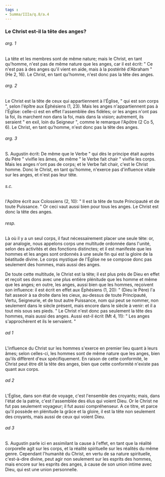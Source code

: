 ```yaml
---
tags : 
- Summa/IIIa/q.8/a.4
---
```


### Le Christ est-il la tête des anges?

###### arg. 1
La tête et les membres sont de même nature; mais le Christ, en tant qu'homme, n'est pas de même nature que les anges, car il est écrit: " Ce n'est pas à des anges qu'il vient en aide, mais à la postérité d'Abraham " (He 2, 16). Le Christ, en tant qu'homme, n'est donc pas la tête des anges. 

###### arg. 2
Le Christ est la tête de ceux qui appartiennent à l'Église, " qui est son corps ", selon l'épître aux Éphésiens (1, 23). Mais les anges n'appartiennent pas à l'Église: celle-ci est en effet l'assemblée des fidèles; or les anges n'ont pas la foi, ils marchent non dans la foi, mais dans la vision; autrement, ils seraient " en exil, loin du Seigneur ", comme le remarque l'Apôtre (2 Co 5, 6). Le Christ, en tant qu'homme, n'est donc pas la tête des anges. 

###### arg. 3
S. Augustin écrit: De même que le Verbe " qui dès le principe était auprès du Père " vivifie les âmes, de même " le Verbe fait chair " vivifie les corps. Mais les anges n'ont pas de corps; et le Verbe fait chair, c'est le Christ homme. Donc le Christ, en tant qu'homme, n'exerce pas d'influence vitale sur les anges, et n'est pas leur tête. 

###### s.c.
l'Apôtre écrit aux Colossiens (2, 10): " Il est la tête de toute Principauté et de toute Puissance. " Or ceci vaut aussi bien pour tous les anges. Le Christ est donc la tête des anges. 

###### resp.
Là où il y a un seul corps, il faut nécessairement placer une seule tête: or, par analogie, nous appelons corps une multitude ordonnée dans l'unité, selon des activités et des fonctions distinctes; et il est manifeste que les hommes et les anges sont ordonnés à une seule fin qui est la gloire de la béatitude divine. Le corps mystique de l'Église ne se compose donc pas seulement des hommes, mais aussi des anges. 

De toute cette multitude, le Christ est la tête; il est plus près de Dieu en effet et reçoit ses dons avec une plus entière plénitude que les homme et même que les anges; en outre, les anges, aussi bien que les hommes, reçoivent son influence: il est écrit en effet aux Éphésiens (1, 20): " (Dieu le Père) l'a fait asseoir à sa droite dans les cieux, au-dessus de toute Principauté, Vertu, Seigneurie, et de tout autre Puissance, nom qui peut se nommer, non seulement dans le siècle présent, mais encore dans le siècle à venir: et il a tout mis sous ses pieds. " Le Christ n'est donc pas seulement la tête des hommes, mais aussi des anges. Aussi est-il écrit (Mt 4, 11): " Les anges s'approchèrent et ils le servaient. " 

###### ad 1
L'influence du Christ sur les hommes s'exerce en premier lieu quant à leurs âmes; selon celles-ci, les hommes sont de même nature que les anges, bien qu'ils diffèrent d'eux spécifiquement. En raison de cette conformité, le Christ peut être dit la tête des anges, bien que cette conformité n'existe pas quant aux corps. 

###### ad 2
L'Église, dans son état de voyage, c'est l'ensemble des croyants; mais, dans l'état de la patrie, c'est l'assemblée des élus qui voient Dieu. Or le Christ ne fut pas seulement voyageur; il fut aussi compréhenseur. A ce titre, et parce qu'il possède en plénitude la grâce et la gloire, il est la tête non seulement des croyants, mais aussi de ceux qui voient Dieu. 

###### ad 3
S. Augustin parle ici en assimilant la cause à l'effet, en tant que la réalité corporelle agit sur les corps, et la réalité spirituelle sur les réalités du même genre. Cependant l'humanité du Christ, en vertu de sa nature spirituelle, c'est-à-dire divine, peut agir non seulement sur les esprits des hommes, mais encore sur les esprits des anges, à cause de son union intime avec Dieu, qui est une union personnelle. 

